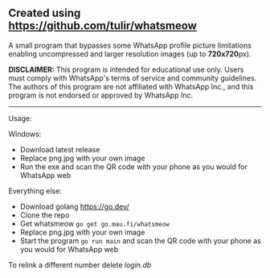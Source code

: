 Created using https://github.com/tulir/whatsmeow
---

A small program that bypasses some WhatsApp profile picture limitations enabling uncompressed and larger resolution images (up to **720x720**px).



**DISCLAIMER:**
This program is intended for educational use only. Users must comply with WhatsApp's terms of service and community guidelines. The authors of this program are not affiliated with WhatsApp Inc., and this program is not endorsed or approved by WhatsApp Inc.

---

Usage:

Windows:
- Download latest release
- Replace png.jpg with your own image
- Run the exe and scan the QR code with your phone as you would for WhatsApp web

Everything else:
- Download golang https://go.dev/
- Clone the repo
- Get whatsmeow ```go get go.mau.fi/whatsmeow```
- Replace png.jpg with your own image
- Start the program ```go run main``` and scan the QR code with your phone as you would for WhatsApp web


To relink a different number delete _login.db_
